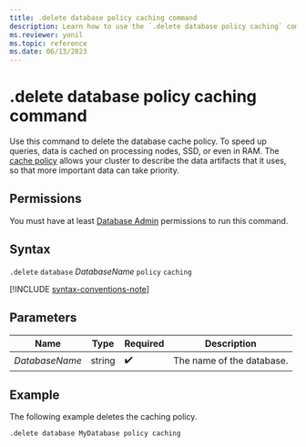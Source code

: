 ```yaml
---
title: .delete database policy caching command
description: Learn how to use the `.delete database policy caching` command to delete the database cache policy.
ms.reviewer: yonil
ms.topic: reference
ms.date: 06/13/2023
---
```

# .delete database policy caching command

Use this command to delete the database cache policy. To speed up queries, data is cached on processing nodes, SSD, or even in RAM. The [cache policy](cache-policy.md) allows your cluster to describe the data artifacts that it uses, so that more important data can take priority.

## Permissions

You must have at least [Database Admin](access-control/role-based-access-control.md) permissions to run this command.

## Syntax

`.delete` `database` *DatabaseName* `policy` `caching`

[!INCLUDE [syntax-conventions-note](../../includes/syntax-conventions-note.md)]

## Parameters

|Name|Type|Required|Description|
|--|--|--|--|
|*DatabaseName*|string| :heavy_check_mark:|The name of the database.|

## Example

The following example deletes the caching policy.

```kusto
.delete database MyDatabase policy caching
```
